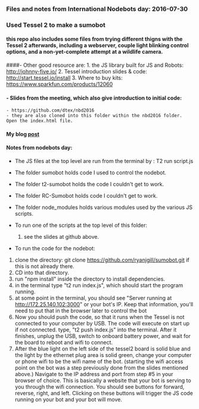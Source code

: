### Files and notes from International Nodebots day: 2016-07-30
### Used Tessel 2 to make a sumobot
#### this repo also includes some files from trying different thigns with the Tessel 2 afterwards, including a webserver, couple light blinking control options, and a non-yet-complete attempt at a wildlife camera.


####- Other good resource are: 
    1. the JS library built for JS and Robots: http://johnny-five.io/ 
    2. Tessel introduction slides & code: http://start.tessel.io/install
    3. Where to buy kits: https://www.sparkfun.com/products/12060

#### - Slides from the meeting, which also give introduction to initial code: 
    - https://github.com/dtex/nbd2016
    - they are also cloned into this folder within the nbd2016 folder. Open the index.html file. 

#### My blog <a href="http://justingosses.com/nodebots/">post</a>

#### Notes from nodebots day: 

- The JS files at the top level are run from the terminal by :  T2 run script.js
- The folder sumobot holds code I used to control the nodebot. 
- The folder t2-sumobot holds the code I couldn't get to work.
- The folder RC-Sumobot holds code I couldn't get to work. 
- The folder node_modules holds various modules used by the various JS scripts. 

- To run one of the scripts at the top level of this folder:
    1. see the slides at github above. 
- To run the code for the nodebot: 
1. clone the directory: git clone https://github.com/ryanjgill/sumobot.git if this is not already there. 
2. CD into that directory. 
3. run "npm install" inside the directory to install dependencies. 
4. in the terminal type "t2 run index.js", which should start the program running. 
5. at some point in the terminal, you should see "Server running at http://172.25.140.102:3000" or your bot's IP. Keep that information, you'll need to put that in the browser later to control the bot
6. Now you should push the code, so that it runs when the Tessel is not connected to your computer by USB. The code will execute on start up if not connected. type, "t2 push index.js" into the terminal. After it finishes, unplug the USB, switch to onboard battery power, and wait for the board to reboot and wifi to connect. 
7. After the blue light on the left side of the tessel2 board is solid blue and the light by the ethernet plug area is solid green, change your computer or phone wifi to be the wifi name of the bot. (starting the wifi access point on the bot was a step previously done from the slides mentioned above.) Navigate to the IP address and port from step #5 in your browser of choice. This is basically a website that your bot is serving to you through the wifi connection. You should see buttons for forward, reverse, right, and left. Clicking on these buttons will trigger the JS code running on your bot and your bot will move. 

